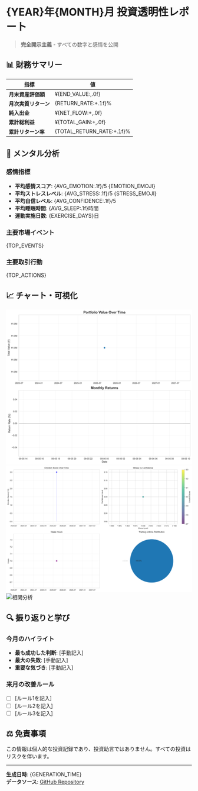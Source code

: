 # {YEAR}年{MONTH}月 投資透明性レポート

> **完全開示主義** - すべての数字と感情を公開

## 📊 財務サマリー

| 指標 | 値 |
|------|-----|
| **月末資産評価額** | ¥{END_VALUE:,.0f} |
| **月次実質リターン** | {RETURN_RATE:+.1f}% |
| **純入出金** | ¥{NET_FLOW:+,.0f} |
| **累計総利益** | ¥{TOTAL_GAIN:+,.0f} |
| **累計リターン率** | {TOTAL_RETURN_RATE:+.1f}% |

## 🧠 メンタル分析

### 感情指標
- **平均感情スコア**: {AVG_EMOTION:.1f}/5 {EMOTION_EMOJI}
- **平均ストレスレベル**: {AVG_STRESS:.1f}/5 {STRESS_EMOJI}  
- **平均自信レベル**: {AVG_CONFIDENCE:.1f}/5
- **平均睡眠時間**: {AVG_SLEEP:.1f}時間
- **運動実施日数**: {EXERCISE_DAYS}日

### 主要市場イベント
{TOP_EVENTS}

### 主要取引行動  
{TOP_ACTIONS}

## 📈 チャート・可視化

![資産推移](../charts/portfolio_static.png)
![感情分析](../charts/emotion_static.png)
![相関分析](../charts/correlation_analysis.png)

## 🔍 振り返りと学び

### 今月のハイライト
- **最も成功した判断**: [手動記入]
- **最大の失敗**: [手動記入]
- **重要な気づき**: [手動記入]

### 来月の改善ルール
- [ ] [ルール1を記入]
- [ ] [ルール2を記入]  
- [ ] [ルール3を記入]

## ⚖️ 免責事項

この情報は個人的な投資記録であり、投資助言ではありません。すべての投資はリスクを伴います。

---
**生成日時**: {GENERATION_TIME}  
**データソース**: [GitHub Repository](https://github.com/tanisho1410/investment-disclosure-tools)
